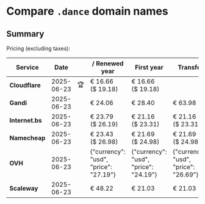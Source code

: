 # Compare `.dance` domain names

## Summary

Pricing (excluding taxes):

| Service | Date |  | / Renewed year | First year | Transfer | Restoration |
|--|--|--|--|--|--|--|
| **Cloudflare** | 2025-06-23 | 🏆 | € 16.66<br>($ 19.18) | € 16.66<br>($ 19.18) |  |  |
| **Gandi** | 2025-06-23 |  | € 24.06 | € 28.40 | € 63.98 | € 94.53 |
| **Internet.bs** | 2025-06-23 |  | € 23.79<br>($ 26.19) | € 21.16<br>($ 23.31) | € 21.16<br>($ 23.31) | € 98.39<br>($ 108.39) |
| **Namecheap** | 2025-06-23 |  | € 23.43<br>($ 26.98) | € 21.69<br>($ 24.98) | € 21.69<br>($ 24.98) |  |
| **OVH** | 2025-06-23 |  | {"currency": "usd", "price": "27.19"} | {"currency": "usd", "price": "24.19"} | {"currency": "usd", "price": "26.69"} |  |
| **Scaleway** | 2025-06-23 |  | € 48.22 | € 21.03 | € 21.03 | € 49.99 |
